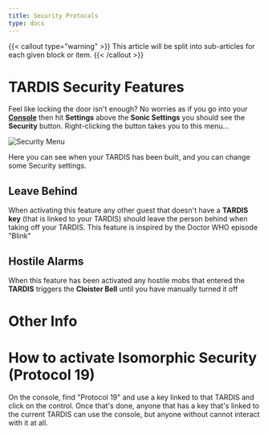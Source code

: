 ```yaml
---
title: Security Protocals
type: docs
---
```


{{< callout type="warning" >}}
  This article will be split into sub-articles for each given block or item.
{{< /callout >}}

# TARDIS Security Features
Feel like locking the door isn't enough? No worries as if you go into your [**Console**](../../blocks/console) then hit **Settings** above the **Sonic Settings** you should see the **Security** button. Right-clicking the button takes you to this menu...

![Security Menu](images/security/securitymenu)

Here you can see when your TARDIS has been built, and you can change some Security settings.

## Leave Behind
When activating this feature any other guest that doesn't have a **TARDIS key** (that is linked to your TARDIS) should leave the person behind when taking off your TARDIS. This feature is inspired by the Doctor WHO episode "Blink"

## Hostile Alarms
When this feature has been activated any hostile mobs that entered the **TARDIS** triggers the **Cloister Bell** until you have manually turned it off

# Other Info
# How to activate Isomorphic Security (Protocol 19)
On the console, find "Protocol 19" and use a key linked to that TARDIS and click on the control. Once that's done, anyone that has a key that's linked to the current TARDIS can use the console, but anyone without cannot interact with it at all.

